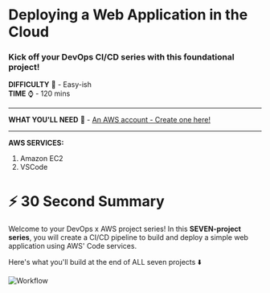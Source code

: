 # Deploying a Web Application in the Cloud
### Kick off your DevOps CI/CD series with this foundational project!

**DIFFICULTY** 💪 - Easy-ish  
**TIME** ⌚ - 120 mins  

---

**WHAT YOU'LL NEED** 📝 - [An AWS account - Create one here!](https://signin.aws.amazon.com/signup?request_type=register)

---

**AWS SERVICES:**
1. Amazon EC2
2. VSCode

# ⚡️ 30 Second Summary
Welcome to your DevOps x AWS project series! In this **SEVEN-project series**, you will create a CI/CD pipeline to build and deploy a simple web application using AWS' Code services. 

Here's what you'll build at the end of ALL seven projects ⬇️

![Workflow](https://learn.nextwork.org/projects/static/aws-devops-vscode/architecture-complete.png)
